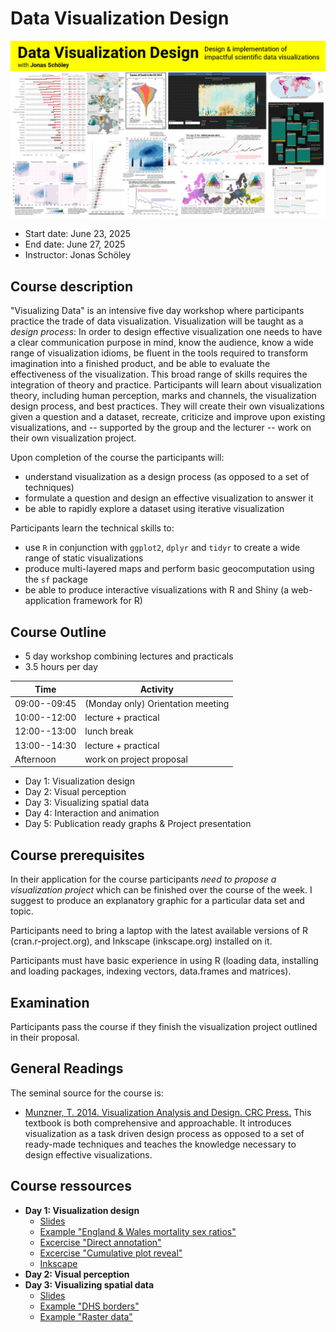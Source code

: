 # Data Visualization Design

![](./ass/teaser.png)

- Start date: June 23, 2025
- End date: June 27, 2025
- Instructor: Jonas Schöley

Course description
------------------

"Visualizing Data" is an intensive five day workshop where participants practice the trade of data visualization. Visualization will be taught as a *design process*: In order to design effective visualization one needs to have a clear communication purpose in mind, know the audience, know a wide range of visualization idioms, be fluent in the tools required to transform imagination into a finished product, and be able to evaluate the effectiveness of the visualization. This broad range of skills requires the integration of theory and practice. Participants will learn about visualization theory, including human perception, marks and channels, the visualization design process, and best practices. They will create their own visualizations given a question and a dataset, recreate, criticize and improve upon existing visualizations, and -- supported by the group and the lecturer -- work on their own visualization project.

Upon completion of the course the participants will:

  - understand visualization as a design process (as opposed to a set of techniques)
  - formulate a question and design an effective visualization to answer it
  - be able to rapidly explore a dataset using iterative visualization

Participants learn the technical skills to:

  - use `R` in conjunction with `ggplot2`, `dplyr` and `tidyr` to create a wide range of static visualizations
  - produce multi-layered maps and perform basic geocomputation using the `sf` package
  - be able to produce interactive visualizations with R and Shiny (a web-application framework for R)

Course Outline
--------------

- 5 day workshop combining lectures and practicals
- 3.5 hours per day

Time          | Activity
------------- | ---------------------------------
09:00--09:45  | (Monday only) Orientation meeting
10:00--12:00  | lecture + practical
12:00--13:00  | lunch break
13:00--14:30  | lecture + practical
Afternoon     | work on project proposal

- Day 1: Visualization design
- Day 2: Visual perception
- Day 3: Visualizing spatial data
- Day 4: Interaction and animation
- Day 5: Publication ready graphs & Project presentation

Course prerequisites
--------------------

In their application for the course participants *need to propose a visualization project* which can be finished over the course of the week. I suggest to produce an explanatory graphic for a particular data set and topic.

Participants need to bring a laptop with the latest available versions of R (cran.r-project.org), and Inkscape (inkscape.org) installed on it.

Participants must have basic experience in using R (loading data, installing and loading packages, indexing vectors, data.frames and matrices).

Examination
-----------

Participants pass the course if they finish the visualization project outlined in their proposal.

General Readings
----------------

The seminal source for the course is:

- [Munzner, T. 2014. Visualization Analysis and Design. CRC Press.](https://www.cs.ubc.ca/~tmm/vadbook/) This textbook is both comprehensive and approachable. It introduces visualization as a task driven design process as opposed to a set of ready-made techniques and teaches the knowledge necessary to design effective visualizations.

Course ressources
-----------------

- **Day 1: Visualization design**
  - [Slides](https://github.com/jschoeley/phds25-datavizdesign/blob/main/01-design/01-design.pdf)
  - [Example "England & Wales mortality sex ratios"](https://github.com/jschoeley/phds25-datavizdesign/tree/main/examples/ewsexratio)
  - [Excercise "Direct annotation"](https://github.com/jschoeley/phds25-datavizdesign/tree/main/excersises/direct_annotation)
  - [Excercise "Cumulative plot reveal"](https://github.com/jschoeley/phds25-datavizdesign/tree/main/excersises/cumulative_reveal)
  - [Inkscape](https://inkscape.org/)
- **Day 2: Visual perception**
- **Day 3: Visualizing spatial data**
  - [Slides](phds25-datavizdesign/tree/main/03-maps/)
  - [Example "DHS borders"](https://github.com/jschoeley/phds25-datavizdesign/tree/main/examples/dhsborders)
  - [Example "Raster data"]()
